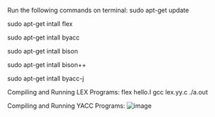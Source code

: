 Run the following commands on terminal:
 
 sudo apt-get update

sudo apt-get intall flex

sudo apt-get intall byacc

sudo apt-get intall bison


sudo apt-get intall bison++

sudo apt-get intall byacc-j

Compiling and Running LEX Programs:
flex hello.I 
gcc lex.yy.c
./a.out

Compiling and Running YACC Programs:
![image](https://github.com/zzeeuusss/spcc/assets/89004033/bd24810b-1444-4f4e-b971-0e60118c3245)


